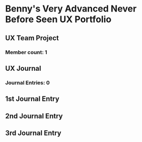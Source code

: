# Benny's Very Advanced Never Before Seen UX Portfolio





## UX Team Project
### Member count: 1


## UX Journal
### Journal Entries: 0

## 1st Journal Entry 


## 2nd Journal Entry


## 3rd Journal Entry
